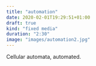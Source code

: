 ```yaml
---
title: "automation"
date: 2020-02-01T19:29:51+01:00
draft: true
kind: "fixed media"
duration: "2:30"
image: "images/automation2.jpg"
---
```


Cellular automata, automated.